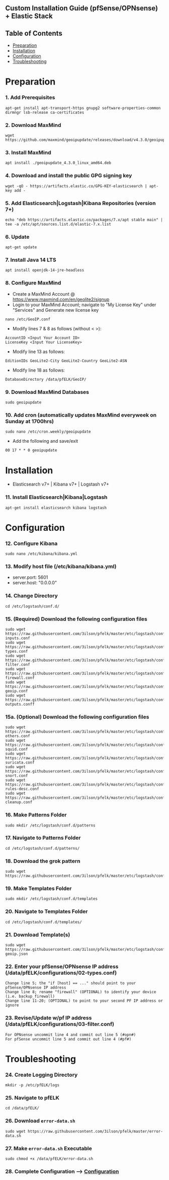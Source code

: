 ## Custom Installation Guide (pfSense/OPNsense) + Elastic Stack 

## Table of Contents

- [Preparation](#preparation)
- [Installation](#installation)
- [Configuration](#configuration)
- [Troubleshooting](#troubleshooting)

# Preparation

### 1. Add Prerequisites
```
apt-get install apt-transport-https gnupg2 software-properties-common dirmngr lsb-release ca-certificates
```

### 2. Download MaxMind
```
wget https://github.com/maxmind/geoipupdate/releases/download/v4.3.0/geoipupdate_4.3.0_linux_amd64.deb
```

### 3. Install MaxMind
```
apt install ./geoipupdate_4.3.0_linux_amd64.deb
```

### 4. Download and install the public GPG signing key
```
wget -qO - https://artifacts.elastic.co/GPG-KEY-elasticsearch | apt-key add -
```

### 5. Add Elasticsearch|Logstash|Kibana Repositories (version 7+)
```
echo "deb https://artifacts.elastic.co/packages/7.x/apt stable main" | tee -a /etc/apt/sources.list.d/elastic-7.x.list
```

### 6. Update
```
apt-get update
```

### 7. Install Java 14 LTS
```
apt install openjdk-14-jre-headless
```

### 8. Configure MaxMind
- Create a MaxMind Account @ https://www.maxmind.com/en/geolite2/signup
- Login to your MaxMind Account; navigate to "My License Key" under "Services" and Generate new license key
```
nano /etc/GeoIP.conf
```
- Modify lines 7 & 8 as follows (without < >):
```
AccountID <Input Your Account ID>
LicenseKey <Input Your LicenseKey>
```
- Modify line 13 as follows:
```
EditionIDs GeoLite2-City GeoLite2-Country GeoLite2-ASN
```
- Modify line 18 as follows:
```
DatabaseDirectory /data/pfELK/GeoIP/
```

### 9. Download MaxMind Databases
```
sudo geoipupdate 
```

### 10. Add cron (automatically updates MaxMind everyweek on Sunday at 1700hrs)
```
sudo nano /etc/cron.weekly/geoipupdate
```
- Add the following and save/exit
```
00 17 * * 0 geoipupdate
```

# Installation
- Elasticsearch v7+ | Kibana v7+ | Logstash v7+

### 11. Install Elasticsearch|Kibana|Logstash
```
apt-get install elasticsearch kibana logstash
```

# Configuration

### 12. Configure Kibana
```
sudo nano /etc/kibana/kibana.yml
```

### 13. Modify host file (/etc/kibana/kibana.yml)
- server.port: 5601
- server.host: "0.0.0.0"

### 14. Change Directory
```
cd /etc/logstash/conf.d/
```

### 15. (Required) Download the following configuration files
```
sudo wget https://raw.githubusercontent.com/3ilson/pfelk/master/etc/logstash/conf.d/01-inputs.conf
sudo wget https://raw.githubusercontent.com/3ilson/pfelk/master/etc/logstash/conf.d/02-types.conf
sudo wget https://raw.githubusercontent.com/3ilson/pfelk/master/etc/logstash/conf.d/03-filter.conf
sudo wget https://raw.githubusercontent.com/3ilson/pfelk/master/etc/logstash/conf.d/05-firewall.conf
sudo wget https://raw.githubusercontent.com/3ilson/pfelk/master/etc/logstash/conf.d/30-geoip.conf
sudo wget https://raw.githubusercontent.com/3ilson/pfelk/master/etc/logstash/conf.d/50-outputs.conff
```

### 15a. (Optional) Download the following configuration files
```
sudo wget https://raw.githubusercontent.com/3ilson/pfelk/master/etc/logstash/conf.d/10-others.conf
sudo wget https://raw.githubusercontent.com/3ilson/pfelk/master/etc/logstash/conf.d/15-squid.conf
sudo wget https://raw.githubusercontent.com/3ilson/pfelk/master/etc/logstash/conf.d/20-suricata.conf
sudo wget https://raw.githubusercontent.com/3ilson/pfelk/master/etc/logstash/conf.d/25-snort.conf
sudo wget https://raw.githubusercontent.com/3ilson/pfelk/master/etc/logstash/conf.d/35-rules-desc.conf
sudo wget https://raw.githubusercontent.com/3ilson/pfelk/master/etc/logstash/conf.d/45-cleanup.conf
```

### 16. Make Patterns Folder
```
sudo mkdir /etc/logstash/conf.d/patterns
```

### 17. Navigate to Patterns Folder
```
cd /etc/logstash/conf.d/patterns/
```

### 18. Download the grok pattern
```
sudo wget https://raw.githubusercontent.com/3ilson/pfelk/master/etc/logstash/conf.d/patterns/pfelk.grok
```

### 19. Make Templates Folder
```
sudo mkdir /etc/logstash/conf.d/templates
```

### 20. Navigate to Templates Folder
```
cd /etc/logstash/conf.d/templates/
```

### 21. Download Template(s)
```
sudo wget https://raw.githubusercontent.com/3ilson/pfelk/master/etc/logstash/conf.d/templates/pf-geoip.json
```

### 22. Enter your pfSense/OPNsense IP address (/data/pfELK/configurations/02-types.conf)
```
Change line 5; the "if [host] == ..." should point to your pfSense/OPNsense IP address
Change line 8; rename "firewall" (OPTIONAL) to identify your device (i.e. backup_firewall)
Change line 11-20; (OPTIONAL) to point to your second PF IP address or ignore
```

### 23. Revise/Update w/pf IP address (/data/pfELK/configurations/03-filter.conf)
```
For OPNsense uncommit line 4 and commit out line 5 (#opn#)
For pfSense uncommit line 5 and commit out line 4 (#pf#)
```

# Troubleshooting
### 24. Create Logging Directory 
```
mkdir -p /etc/pfELK/logs
```

### 25. Navigate to pfELK 
```
cd /data/pfELK/
```

### 26. Download `error-data.sh`
```
sudo wget https://raw.githubusercontent.com/3ilson/pfelk/master/error-data.sh
```

### 27. Make `error-data.sh` Executable
```
sudo chmod +x /data/pfELK/error-data.sh
```

### 28. Complete Configuration --> [Configuration](configuration.md)
